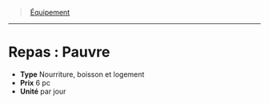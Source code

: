 ﻿---
!Equipment
Type: Nourriture, boisson et logement
Price: 6 pc
Unity: par jour
Id: equipment_hd.md#repas--pauvre
ParentLink: equipment_hd.md#Équipement
Name: 'Repas : Pauvre'
ParentName: Équipement
NameLevel: 1
Attributes: {}
---
> [Équipement](hd_equipment.md)

---

# Repas : Pauvre

- **Type** Nourriture, boisson et logement
- **Prix** 6 pc
- **Unité** par jour

